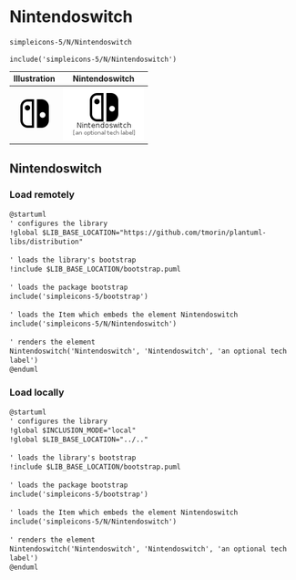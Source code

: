 # Nintendoswitch


```text
simpleicons-5/N/Nintendoswitch
```

```text
include('simpleicons-5/N/Nintendoswitch')
```



| Illustration | Nintendoswitch |
| :---: | :---: |
| ![illustration for Illustration](../../simpleicons-5/N/Nintendoswitch.png) | ![illustration for Nintendoswitch](../../simpleicons-5/N/Nintendoswitch.Local.png) |




## Nintendoswitch

### Load remotely
```plantuml
@startuml
' configures the library
!global $LIB_BASE_LOCATION="https://github.com/tmorin/plantuml-libs/distribution"

' loads the library's bootstrap
!include $LIB_BASE_LOCATION/bootstrap.puml

' loads the package bootstrap
include('simpleicons-5/bootstrap')

' loads the Item which embeds the element Nintendoswitch
include('simpleicons-5/N/Nintendoswitch')

' renders the element
Nintendoswitch('Nintendoswitch', 'Nintendoswitch', 'an optional tech label')
@enduml
```

### Load locally
```plantuml
@startuml
' configures the library
!global $INCLUSION_MODE="local"
!global $LIB_BASE_LOCATION="../.."

' loads the library's bootstrap
!include $LIB_BASE_LOCATION/bootstrap.puml

' loads the package bootstrap
include('simpleicons-5/bootstrap')

' loads the Item which embeds the element Nintendoswitch
include('simpleicons-5/N/Nintendoswitch')

' renders the element
Nintendoswitch('Nintendoswitch', 'Nintendoswitch', 'an optional tech label')
@enduml
```


